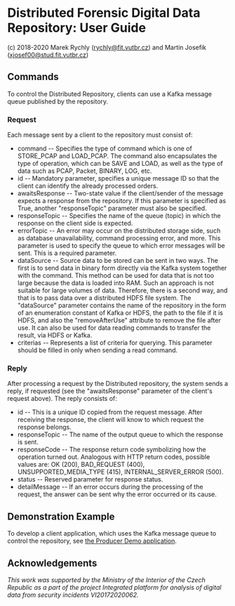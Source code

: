 # Distributed Forensic Digital Data Repository: User Guide

(c) 2018-2020 Marek Rychly (rychly@fit.vutbr.cz) and Martin Josefik (xjosef00@stud.fit.vutbr.cz)

## Commands

To control the Distributed Repository, clients can use a Kafka message queue published by the repository.

### Request

Each message sent by a client to the repository must consist of:

*	command -- Specifies the type of command which is one of STORE_PCAP and LOAD_PCAP.
	The command also encapsulates the type of operation, which can be SAVE and LOAD,
	as well as the type of data such as PCAP, Packet, BINARY, LOG, etc.
*	id -- Mandatory parameter, specifies a unique message ID so that the client can
	identify the already processed orders.
*	awaitsResponse -- Two-state value if the client/sender of the message expects a response
	from the repository. If this parameter is specified as True, another "responseTopic" parameter
	must also be specified.
*	responseTopic -- Specifies the name of the queue (topic) in which the response on the client
	side is expected.
*	errorTopic -- An error may occur on the distributed storage side, such as database
	unavailability, command processing error, and more. This parameter is used to specify
	the queue to which error messages will be sent. This is a required parameter.
*	dataSource -- Source data to be stored can be sent in two ways. The first is to send data
	in binary form directly via the Kafka system together with the command.
	This method can be used for data that is not too large because the data is loaded into RAM.
	Such an approach is not suitable for large volumes of data. Therefore, there is a second way,
	and that is to pass data over a distributed HDFS file system. The "dataSource" parameter
	contains the name of the repository in the form of an enumeration constant of Kafka or HDFS,
	the path to the file if it is HDFS, and also the "removeAfterUse" attribute to remove
	the file after use. It can also be used for data reading commands to transfer the result,
	via HDFS or Kafka.
*	criterias -- Represents a list of criteria for querying. This parameter should be filled
	in only when sending a read command.

### Reply

After processing a request by the Distributed repository, the system sends a reply, if requested
(see the "awaitsResponse" parameter of the client's request above). The reply consists of:

*	id -- This is a unique ID copied from the request message. After receiving the response,
	the client will know to which request the response belongs.
*	responseTopic -- The name of the output queue to which the response is sent.
*	responseCode -- The response return code symbolizing how the operation turned out.
	Analogous with HTTP return codes, possible values are: OK (200), BAD_REQUEST (400),
	UNSUPPORTED_MEDIA_TYPE (415), INTERNAL_SERVER_ERROR (500).
*	status -- Reserved parameter for response status.
*	detailMessage -- If an error occurs during the processing of the request,
	the answer can be sent why the error occurred or its cause.

## Demonstration Example

To develop a client application, which uses the Kafka message queue to control the repository,
see [the Producer Demo application](../apps/ProducerDemo).

## Acknowledgements

*This work was supported by the Ministry of the Interior of the Czech Republic as a part of the project Integrated platform for analysis of digital data from security incidents VI20172020062.*
